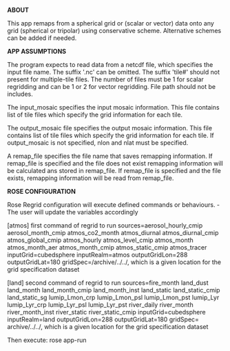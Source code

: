 **ABOUT**

This app remaps from a spherical grid or (scalar or vector) data onto any grid (spherical or tripolar) using conservative scheme.  Alternative schemes can be added if needed.


**APP ASSUMPTIONS**

The program expects to read data from a netcdf file, which specifies the input file name. The suffix '.nc' can be omitted.
 The suffix 'tile#' should not present for multiple-tile files.
The number of files must be 1 for scalar regridding and can be 1 or 2 for vector regridding. File path should not be includes.

The input_mosaic specifies the input mosaic information. This file contains list of tile files which specify the grid information for each tile.

The output_mosaic file specifies the output mosaic information.
This file contains list of tile files which specify the grid information for each tile.
If output_mosaic is not specified, nlon and nlat must be specified.

A remap_file  specifies the file name that saves remapping information.
If remap_file is specified and the file does not exist remapping information will be calculated ans stored in remap_file.
If remap_file is specified and the file exists, remapping information will be read from remap_file.

**ROSE CONFIGURATION**

Rose Regrid configuration will execute defined commands or behaviours.
-The user will update the variables accordingly

[atmos] first command of regrid to run
sources=aerosol_hourly_cmip aerosol_month_cmip atmos_co2_month atmos_diurnal atmos_diurnal_cmip atmos_global_cmip atmos_hourly atmos_level_cmip atmos_month atmos_month_aer atmos_month_cmip atmos_static_cmip atmos_tracer
inputGrid=cubedsphere
inputRealm=atmos
outputGridLon=288
outputGridLat=180
gridSpec=/archive/../../, which is  a given location for the grid specification dataset

[land] second command of regrid to run
sources=fire_month land_dust land_month land_month_cmip land_month_inst land_static land_static_cmip land_static_sg lumip_Lmon_crp lumip_Lmon_psl lumip_Lmon_pst lumip_Lyr lumip_Lyr_crp lumip_Lyr_psl lumip_Lyr_pst river_daily river_month river_month_inst river_static river_static_cmip
inputGrid=cubedsphere
inputRealm=land
outputGridLon=288
outputGridLat=180
gridSpec= archive/../../, which is  a given location for the grid specification dataset

Then execute:
rose app-run




